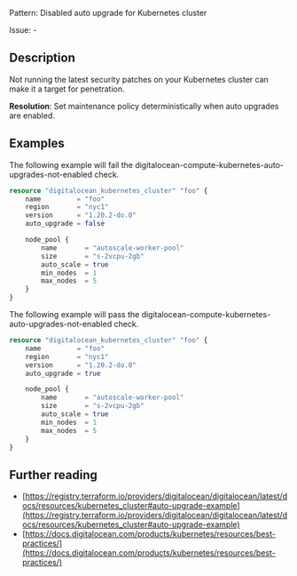 Pattern: Disabled auto upgrade for Kubernetes cluster

Issue: -

## Description

Not running the latest security patches on your Kubernetes cluster can make it a target for penetration.

**Resolution**: Set maintenance policy deterministically when auto upgrades are enabled.

## Examples

The following example will fail the digitalocean-compute-kubernetes-auto-upgrades-not-enabled check.

```terraform
resource "digitalocean_kubernetes_cluster" "foo" {
	name    	 = "foo"
	region  	 = "nyc1"
	version 	 = "1.20.2-do.0"
	auto_upgrade = false

	node_pool {
		name       = "autoscale-worker-pool"
		size       = "s-2vcpu-2gb"
		auto_scale = true
		min_nodes  = 1
		max_nodes  = 5
	}
}
```

The following example will pass the digitalocean-compute-kubernetes-auto-upgrades-not-enabled check.

```terraform
resource "digitalocean_kubernetes_cluster" "foo" {
	name    	 = "foo"
	region  	 = "nyc1"
	version 	 = "1.20.2-do.0"
	auto_upgrade = true

	node_pool {
		name       = "autoscale-worker-pool"
		size       = "s-2vcpu-2gb"
		auto_scale = true
		min_nodes  = 1
		max_nodes  = 5
	}
}
```

## Further reading

- [https://registry.terraform.io/providers/digitalocean/digitalocean/latest/docs/resources/kubernetes_cluster#auto-upgrade-example](https://registry.terraform.io/providers/digitalocean/digitalocean/latest/docs/resources/kubernetes_cluster#auto-upgrade-example)
- [https://docs.digitalocean.com/products/kubernetes/resources/best-practices/](https://docs.digitalocean.com/products/kubernetes/resources/best-practices/)